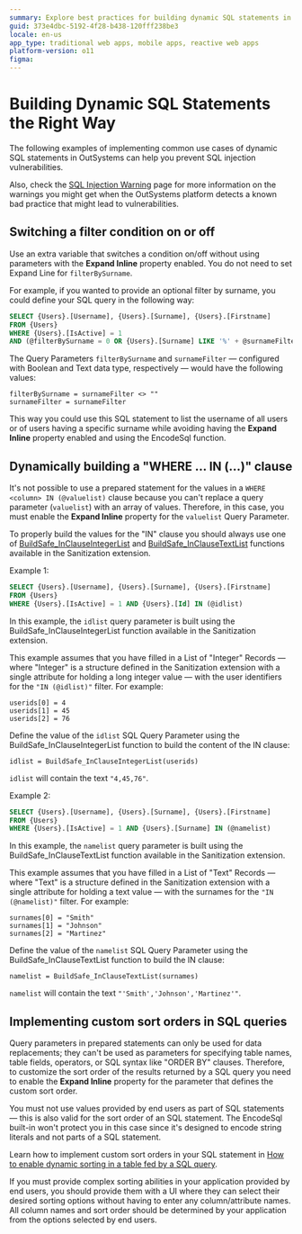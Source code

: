 ```yaml
---
summary: Explore best practices for building dynamic SQL statements in OutSystems 11 (O11) to prevent SQL injection vulnerabilities.
guid: 373e4dbc-5192-4f28-b438-120fff238be3
locale: en-us
app_type: traditional web apps, mobile apps, reactive web apps
platform-version: o11
figma:
---
```


# Building Dynamic SQL Statements the Right Way

The following examples of implementing common use cases of dynamic SQL statements in OutSystems can help you prevent SQL injection vulnerabilities.

Also, check the [SQL Injection Warning](https://success.outsystems.com/Documentation/11/Reference/Errors_and_Warnings/Warnings/SQL_Injection_Warning) page for more information on the warnings you might get when the OutSystems platform detects a known bad practice that might lead to vulnerabilities.

## Switching a filter condition on or off

Use an extra variable that switches a condition on/off without using parameters with the **Expand Inline** property enabled. You do not need to set Expand Line for `filterBySurname`.

For example, if you wanted to provide an optional filter by surname, you could define your SQL query in the following way:

```sql
SELECT {Users}.[Username], {Users}.[Surname], {Users}.[Firstname]
FROM {Users}
WHERE {Users}.[IsActive] = 1
AND (@filterBySurname = 0 OR {Users}.[Surname] LIKE '%' + @surnameFilter +'%')
```

The Query Parameters `filterBySurname` and `surnameFilter` — configured with Boolean and Text data type, respectively — would have the following values:

```
filterBySurname = surnameFilter <> ""
surnameFilter = surnameFilter
```

This way you could use this SQL statement to list the username of all users or of users having a specific surname while avoiding having the **Expand Inline** property enabled and using the EncodeSql function.

## Dynamically building a "WHERE ... IN (...)" clause

It's not possible to use a prepared statement for the values in a `WHERE <column> IN (@valuelist)` clause because you can't replace a query parameter (`valuelist`) with an array of values. Therefore, in this case, you must enable the **Expand Inline** property for the `valuelist` Query Parameter.

To properly build the values for the "IN" clause you should always use one of [BuildSafe_InClauseIntegerList](https://success.outsystems.com/Documentation/11/Reference/OutSystems_APIs/Sanitization_API#BuildSafe_InClauseIntegerList) and [BuildSafe_InClauseTextList](https://success.outsystems.com/Documentation/11/Reference/OutSystems_APIs/Sanitization_API#BuildSafe_InClauseTextList) functions available in the Sanitization extension.

Example 1:

```sql
SELECT {Users}.[Username], {Users}.[Surname], {Users}.[Firstname]
FROM {Users}
WHERE {Users}.[IsActive] = 1 AND {Users}.[Id] IN (@idlist)
```

In this example, the `idlist` query parameter is built using the BuildSafe_InClauseIntegerList function available in the Sanitization extension.

This example assumes that you have filled in a List of "Integer" Records — where "Integer" is a structure defined in the Sanitization extension with a single attribute for holding a long integer value — with the user identifiers for the `"IN (@idlist)"` filter. For example:

```
userids[0] = 4
userids[1] = 45
userids[2] = 76
```

Define the value of the `idlist` SQL Query Parameter using the BuildSafe_InClauseIntegerList function to build the content of the IN clause:

```
idlist = BuildSafe_InClauseIntegerList(userids)
```

`idlist` will contain the text `"4,45,76"`.

Example 2:

```sql
SELECT {Users}.[Username], {Users}.[Surname], {Users}.[Firstname]
FROM {Users}
WHERE {Users}.[IsActive] = 1 AND {Users}.[Surname] IN (@namelist) 
```

In this example, the `namelist` query parameter is built using the BuildSafe_InClauseTextList function available in the Sanitization extension.

This example assumes that you have filled in a List of "Text" Records — where "Text" is a structure defined in the Sanitization extension with a single attribute for holding a text value — with the surnames for the `"IN (@namelist)"` filter. For example:

```
surnames[0] = "Smith"
surnames[1] = "Johnson"
surnames[2] = "Martinez"
```

Define the value of the `namelist` SQL Query Parameter using the BuildSafe_InClauseTextList function to build the IN clause:

```
namelist = BuildSafe_InClauseTextList(surnames)
```

`namelist` will contain the text `"'Smith','Johnson','Martinez'"`.

## Implementing custom sort orders in SQL queries

Query parameters in prepared statements can only be used for data replacements; they can't be used as parameters for specifying table names, table fields, operators, or SQL syntax like "ORDER BY" clauses. Therefore, to customize the sort order of the results returned by a SQL query you need to enable the **Expand Inline** property for the parameter that defines the custom sort order.

You must not use values provided by end users as part of SQL statements — this is also valid for the sort order of an SQL statement. The EncodeSql built-in won't protect you in this case since it's designed to encode string literals and not parts of a SQL statement.

Learn how to implement custom sort orders in your SQL statement in [How to enable dynamic sorting in a table fed by a SQL query](https://success.outsystems.com/Documentation/How-to_Guides/Development/How_to_enable_dynamic_sorting_in_a_table_fed_by_a_SQL_query).

If you must provide complex sorting abilities in your application provided by end users, you should provide them with a UI where they can select their desired sorting options without having to enter any column/attribute names. All column names and sort order should be determined by your application from the options selected by end users.
